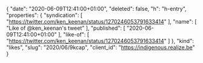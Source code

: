 {
  "date": "2020-06-09T12:41:00+01:00",
  "deleted": false,
  "h": "h-entry",
  "properties": {
    "syndication": [
      "https://twitter.com/ken_keenan/status/1270246053791633414"
    ],
    "name": [
      "Like of @ken_keenan's tweet"
    ],
    "published": [
      "2020-06-09T12:41:00+01:00"
    ],
    "like-of": [
      "https://twitter.com/ken_keenan/status/1270246053791633414"
    ]
  },
  "kind": "likes",
  "slug": "2020/06/9kcap",
  "client_id": "https://indigenous.realize.be"
}
